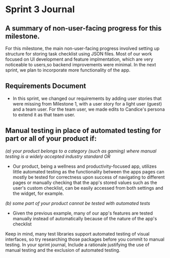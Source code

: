 # Sprint 3 Journal

## A summary of non-user-facing progress for this milestone.
For this milestone, the main non-user-facing progress involved setting up structure for storing task checklist using JSON files. Most of our work focused on UI development and feature implmentation, which are very noticeable to users,so backend improvements were minimal. In the next sprint, we plan to incorporate more functionality of the app.

## Requirements Document
- In this sprint, we changed our requirements by adding user stories that were missing from Milestone 1, with a user story for a light user (guest) and a team user. For the team user, we made edits to Candice's persona to extend it as that team user.

## Manual testing in place of automated testing for part or all of your product if:
*(a) your product belongs to a category (such as gaming) where manual testing is a widely accepted industry standard OR*
- Our product, being a wellness and productivity-focused app, utilizes little automated testing as the functionality between the apps pages can mostly be tested for correctness upon success of navigating to different pages or manually checking that the app's stored values such as the user's custom checklist, can be easily accessed from both settings and the widget, for example. 
  
*(b) some part of your product cannot be tested with automated tests*
- Given the previous example, many of our app's features are tested manually instead of automatically because of the nature of the app's checklist 

Keep in mind, many test libraries support automated testing of visual interfaces, so try researching those packages before you commit to manual testing. In your sprint journal, Include a rationale justifying the use of manual testing and the exclusion of automated testing.
